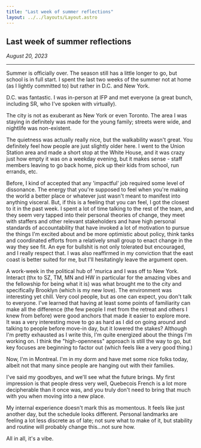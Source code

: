 ```yaml
---
title: "Last week of summer reflections"
layout: ../../layouts/Layout.astro
---
```


<h2>Last week of summer reflections</h2>
<p><i>August 20, 2023</i></p>

---

Summer is officially over. The season still has a little longer to go, but school is in full start. I spent the last two weeks of the summer not at home (as I lightly committed to) but rather in D.C. and New York.

D.C. was fantastic. I was in-person at IFP and met everyone (a great bunch, including SR, who I've spoken with virtually).

The city is not as exuberant as New York or even Toronto. The area I was staying in definitely was made for the young family; streets were wide, and nightlife was non-existent. 

The quietness was actually really nice, but the walkability wasn't great. You definitely feel how people are just slightly older here. I went to the Union Station area and made a short stop at the White House, and it was crazy just how empty it was on a weekday evening, but it makes sense - staff members leaving to go back home, pick up their kids from school, run errands, etc.

Before, I kind of accepted that any 'impactful' job required some level of dissonance. The energy that you're supposed to feel when you're making the world a better place or whatever just wasn't meant to manifest into anything visceral. But, if this is a feeling that you can feel, I got the closest to it in the past week. I spent a lot of time talking to the rest of the team, and they seem very tapped into their personal theories of change, they meet with staffers and other relevant stakeholders and have high personal standards of accountability that have invoked a lot of motivation to pursue the things I'm excited about and be more optimistic about policy, think tanks and coordinated efforts from a relatively small group to enact change in the way they see fit. An eye for bullshit is not only tolerated but encouraged, and I really respect that. I was also reaffirmed in my conviction that the east coast is better suited for me, but I'll hesitatingly leave the argument open.

A work-week in the political hub of 'murica and I was off to New York. Interact (thx to SZ, TM, MN and HW in particular for the amazing vibes and the fellowship for being what it is) was what brought me to the city and specifically Brooklyn (which is my new love). The environment was interesting yet chill. Very cool people, but as one can expect, you don't talk to everyone. I've learned that having at least some points of familiarity can make all the difference (the few people I met from the retreat and others I knew from before) were good anchors that made it easier to explore more. It was a very interesting move to go as hard as I did on going around and talking to people before move-in day, but it lowered the stakes? Although I'm pretty exhausted as I write this, I'm quite energized about the things I'm working on. I think the "high-openness" approach is still the way to go, but key focuses are beginning to factor out (which feels like a very good thing.)

Now, I'm in Montreal. I'm in my dorm and have met some nice folks today, albeit not that many since people are hanging out with their families.

I've said my goodbyes, and we'll see what the future brings. My first impression is that people dress very well, Quebecois French is a lot more decipherable than it once was, and you truly don't need to bring that much with you when moving into a new place.

My internal experience doesn't mark this as momentous. It feels like just another day, but the schedule looks different. Personal landmarks are feeling a lot less discrete as of late; not sure what to make of it, but stability and routine will probably change this...not sure how.

All in all, it's a vibe.